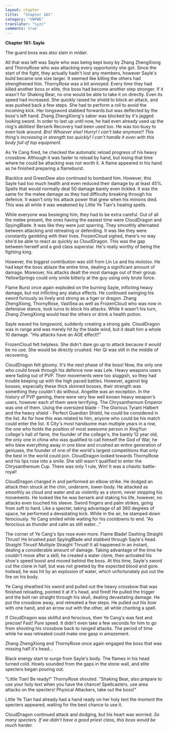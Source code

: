 ```yaml
---
layout: chapter
title:  "Chapter 161"
category: "VWPWE"
translator: "syzc"
comments: true
---
```


**Chapter 161: Sayle**

The guard boss was also slain in midair.

All that was left was Sayle who was being kept busy by Zhang ZhengXiong and ThornyRose who was attacking every opportunity she got. Since the start of the fight, they actually hadn't lost any members, however Sayle's build became one size larger. It seemed like killing the others had strengthened him. ThornyRose was a bit annoyed. Every time they had killed another boss or elite, this boss had become another step stronger. If it wasn't for Shaking Bear, no one would be able to take it on directly. Even its speed had increased. She quickly raised he shield to block an attack, and was pushed back a few steps. She had to perform a roll to avoid the incoming kick. Her longsword stabbed forwards but was deflected by the boss's left hand. Zhang ZhengXiong's saber was blocked by it's jagged looking sword. In order to last up until now, he had even already used up the ring's abilities! Berserk Recovery had been used too. He was too busy to even look around. *Bro! Whoever else! Hurry! I can't take anymore!! This thing's increasing in strength too quickly! I can't handle it even with this body full of top equipment.*

As Ye Cang fired, he checked the automatic reload progress of his heavy crossbow. Although it was faster to reload by hand, but losing that time where he could be attacking was not worth it. A flame appeared in his hand as he finished preparing a flameburst.

BlackIce and GreenDew also continued to bombard him. However, this Sayle had too much health and even reduced their damage by at least 45%. Spells that would normally deal 50 damage barely even tickled. It was the same for the melee damage as they had difficulty breaking through his defence. It wasn't only his attack power that grew when his minions died. This was all while it was weakened by Little Ye Tian's healing spells.

While everyone was besieging him, they had to be extra careful. Out of all the melee present, the ones having the easiest time were CloudDragon and SpyingBlade. It was like they were just sparring. They smoothly alternated between attacking and retreating or defending. It was like they were constantly gambling with their lives. FrozenCloud sighed, there's no way she'd be able to react as quickly as CloudDragon. This was the gap between herself and a god class superstar. He's really worthy of being the fighting king.

However, the biggest contribution was still from Lin Le and his molotov. He had kept the boss ablaze the entire time, dealing a significant amount of damage. Moreover, his attacks dealt the most damage out of their group. YellowSprings could only smile bitterly at the guy using only brute force.

Flame Burst once again exploded on the burning Sayle, inflicting heavy damage, but not inflicting any status effects. He continued swinging his sword furiously as lively and strong as a tiger or dragon. Zhang ZhengXiong, ThornyRose, VastSea as well as FrozenCloud who was now in defensive stance, took turns to block his attacks. While it wasn't his turn, Zhang ZhengXiong would heal the others or drink a health potion.

Sayle waved his longsword, suddenly creating a strong gale. CloudDragon was in range and was merely hit by the blade wind, but it dealt him a whole 10 damage. "His attacks have an AOE effect!!"

FrozenCloud felt helpless. She didn't dare go up to attack because it would be no use. She would be directly crushed. Her Qi was still in the middle of recovering.

CloudDragon felt gloomy. It's the next phase of the boss! Now, the only one who could break through his defence now was Lele. Heavy weapons users were fading out of PVP. Their movements were too sluggish, so they had trouble keeping up with the high paced battles. However, against big bosses, especially these thick skinned bosses, their strength was something they couldn't do without. Angelite was an exception. In the history of PVP gaming, there were very few well known heavy weapon's users, however each of them were terrifying. The Chrysanthemum Emperor was one of them. Using the oversized blade - The Glorious Tyrant Halbert and the heavy shield - Perfect Guardian Shield, he could be considered in the list. As for how this was related to him, anyone who could be his match could enter the list. X City's most handsome man multiple years in a row, the one who holds the position of most awesome person in XingYun college's hall of fame, the founder of the college's, the barely 12 year old, the only one in china who was qualified to call himself the God of War, he who blew everything away in one blow and crushed an entire generation of geniuses, the founder of one of the world's largest competitions that only the best in the world could join. CloudDragon looked towards ThornyRose and his lips rose into a smile. She still wasn't qualified to enter the Chrysanthemum Cup. There was only 1 rule, Win! It was a chaotic battle-royal!

CloudDragon charged in and performed an elbow strike. He dodged an attack then struck at the chin, underarm, lower-body. He attacked as smoothly as cloud and water and as violently as a storm, never stopping his movements. He looked like he was berserk and staking his life, however, no attacks even touched his sleeve. Sword fingers and palm strikes, going from soft to hard. Like a specter, taking advantage of all 360 degrees of space, he performed a devastating kick. While in the air, he stamped down ferociously. Ye Cang smiled while waiting for his cooldowns to end. "As ferocious as thunder and calm as still water..."

The corner of Ye Cang's lips rose even more. Flame Blade! Dashing Straight Thrust! He brushed past SpyingBlade and stabbed through Sayle's head. Straight Thrust! Multiple Straight Thrust! It all happened in an instant, dealing a considerable amount of damage. Taking advantage of the time he couldn't move after a skill, he created a water clone, then activated his shoe's speed boost and moved behind the boss. At this time, Sayle's sword cut the clone in half, but was not greeted by the expected blood and gore. Instead, he was hit by an explosion of water, which unfortunately put out the fire on his body.

Ye Cang sheathed his sword and pulled out the heavy crossbow that was finished reloading, pointed it at it's head, and fired! He pulled the trigger and the bolt ran straight through his skull, dealing devastating damage. He put the crossbow away, and retreated a few steps. He pulled out his bow with one hand, and an arrow out with the other, all while chanting a spell. 

If CloudDragon was skillful and ferocious, then Ye Cang's was fast and precise! Fast! Pure speed. It didn't even take a few seconds for him to go from shooting his crossbow back to ranged attacks. The period of time while he was retreated could make one gasp in amazement. 

Zhang ZhengXiong and ThornyRose once again engaged the boss that was missing half it's head...

Black energy start to surge from Sayle's body. The flames in his head turned cold. Howls sounded from the gaps in the stone wall, and elite specters began pouring out.

"Little Tian! Be ready!" ThornyRose shouted. "Shaking Bear, also prepare to use your holy text when you have the chance! Spellcasters, use area attacks on the specters! Physical Attackers, take out the boss!"

Little Ye Tian had already had a hand ready on her holy text the moment the specters appeared, waiting for the best chance to use it.

CloudDragon continued attack and dodging, but his heart was worried. *So many specters. If we didn't have a good priest class, this boss would be much harder.*
